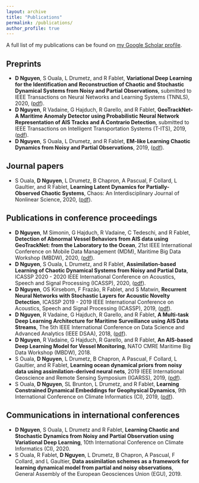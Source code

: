 ```yaml
---
layout: archive
title: "Publications"
permalink: /publications/
author_profile: true
---
```


A full list of my publications can be found on <a href="https://scholar.google.com/citations?user=jLtTFrIAAAAJ&hl=en">my Google Scholar profile</a>.

## Preprints
* **D Nguyen**, S Ouala, L Drumetz, and R Fablet, **Variational Deep Learning for the Identification and Reconstruction of Chaotic and Stochastic Dynamical Systems from Noisy and Partial Observations**, submitted to  IEEE Transactions on Neural Networks and Learning Systems (TNNLS), 2020, (<a href= "https://arxiv.org/abs/2009.02296">pdf</a>).
* **D Nguyen**, R Vadaine, G Hajduch, R Garello, and R Fablet, **GeoTrackNet-A Maritime Anomaly Detector using Probabilistic Neural Network Representation of AIS Tracks and A Contrario Detection**, submitted to IEEE Transactions on Intelligent Transportation Systems (T-ITS), 2019, (<a href= "https://arxiv.org/abs/1912.00682">pdf</a>).
* **D Nguyen**, S Ouala, L Drumetz, and R Fablet, **EM-like Learning Chaotic Dynamics from Noisy and Partial Observations**, 2019, (<a href= "https://arxiv.org/abs/1903.10335">pdf</a>).


## Journal papers
* S Ouala, **D Nguyen**, L Drumetz, B Chapron, A Pascual, F Collard, L Gaultier, and 
R Fablet, **Learning Latent Dynamics for Partially-Observed Chaotic Systems**, Chaos:
An Interdisciplinary Journal of Nonlinear Science, 2020, (<a href= "https://aip.scitation.org/doi/10.1063/5.0019309">pdf</a>).

## Publications in conference proceedings
* **D Nguyen**, M Simonin, G Hajduch, R Vadaine, C Tedeschi, and R Fablet, **Detection of Abnormal Vessel Behaviors from AIS data using GeoTrackNet: from the Laboratory to the Ocean**, 21st IEEE International Conference on Mobile Data Management (MDM), Maritime Big Data Workshop (MBDW), 2020, (<a href= "https://arxiv.org/abs/2008.05443">pdf</a>).
* **D Nguyen**, S Ouala, L Drumetz, and R Fablet, **Assimilation-based Learning of Chaotic Dynamical Systems from Noisy and Partial Data**, ICASSP 2020 - 2020 IEEE International Conference on Acoustics, Speech and Signal Processing (ICASSP), 2020, (<a href= "https://www.researchgate.net/profile/Duong_Nguyen138/publication/341084271_Assimilation-Based_Learning_of_Chaotic_Dynamical_Systems_from_Noisy_and_Partial_Data/links/5eaf4dca45851592d6b84e14/Assimilation-Based-Learning-of-Chaotic-Dynamical-Systems-from-Noisy-and-Partial-Data.pdf">pdf</a>).
* **D Nguyen**, OS Kirsebom, F Frazão, R Fablet, and S Matwin, **Recurrent Neural Networks with Stochastic Layers for Acoustic Novelty Detection**, ICASSP 2019 - 2019 IEEE International Conference on Acoustics, Speech and Signal Processing (ICASSP), 2019, (<a href= "https://arxiv.org/pdf/1902.04980">pdf</a>).
* **D Nguyen**, R Vadaine, G Hajduch, R Garello, and R Fablet, **A Multi-task Deep Learning Architecture for Maritime Surveillance using AIS Data Streams**, The 5th IEEE International Conference on Data Science and Advanced Analytics (IEEE DSAA), 2018, (<a href= "https://arxiv.org/pdf/1806.03972">pdf</a>).
* **D Nguyen**, R Vadaine, G Hajduch, R Garello, and R Fablet, **An AIS-based Deep Learning Model for Vessel Monitoring**, NATO CMRE Maritime Big Data Workshop (MBDW), 2018.
* S Ouala, **D Nguyen**, L Drumetz, B Chapron, A Pascual, F Collard, L Gaultier, and R Fablet, **Learning ocean dynamical priors from noisy data using assimilation-derived neural nets**, 2019 IEEE International Geoscience and Remote Sensing Symposium (IGARSS), 2019, (<a href= "https://ieeexplore.ieee.org/abstract/document/8900345">pdf</a>). 
* S Ouala, **D Nguyen**, SL Brunton, L Drumetz, and R Fablet, **Learning Constrained Dynamical Embeddings for Geophysical Dynamics**, 9th International Conference on Climate Informatics (CI), 2019, (<a href= "https://hal.archives-ouvertes.fr/hal-02285700/?lang=en">pdf</a>).

## Communications in international conferences
* **D Nguyen**, S Ouala, L Drumetz and R Fablet, **Learning Chaotic and Stochastic Dynamics from Noisy and Partial Observation using Variational Deep Learning**, 10th International Conference on Climate Informatics (CI), 2020. 
* S Ouala, R Fablet, **D Nguyen**, L Drumetz, B Chapron, A Pascual, F Collard, and L Gaultier, **Data assimilation schemes as a framework for learning dynamical model
from partial and noisy observations**, General Assembly of the European Geosciences Union (EGU), 2019.
<!-- {% include base_path %}

{% for post in site.publications reversed %}
  {% include archive-single.html %}
{% endfor %} -->
